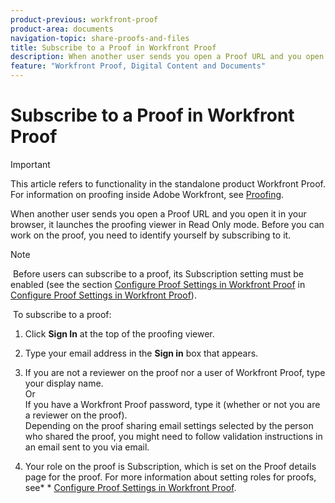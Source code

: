 ```yaml
---
product-previous: workfront-proof
product-area: documents
navigation-topic: share-proofs-and-files
title: Subscribe to a Proof in Workfront Proof
description: When another user sends you open a Proof URL and you open it in your browser, it launches the proofing viewer in Read Only mode. Before you can work on the proof, you need to identify yourself by subscribing to it.
feature: "Workfront Proof, Digital Content and Documents"
---
```


# Subscribe to a Proof in Workfront Proof

>[!IMPORTANT]
>
>This article refers to functionality in the standalone product Workfront Proof. For information on proofing inside Adobe Workfront, see [Proofing](../../../review-and-approve-work/proofing/proofing.md).

When another user sends you open a Proof URL and you open it in your browser, it launches the proofing viewer in Read Only mode. Before you can work on the proof, you need to identify yourself by subscribing to it.

>[!NOTE]
>
>&nbsp;Before users can subscribe to a proof, its Subscription setting must be enabled (see the section [Configure Proof Settings in Workfront Proof](../../../workfront-proof/wp-work-proofsfiles/manage-your-work/configure-proof-settings.md) in&nbsp; [Configure Proof Settings in Workfront Proof](../../../workfront-proof/wp-work-proofsfiles/manage-your-work/configure-proof-settings.md)).

&nbsp;To subscribe to a proof:

1. Click&nbsp;**Sign In**&nbsp;at the top of the proofing viewer.&nbsp;
1. Type your email address in the **Sign in** box that appears.
1. If you are not a reviewer on the proof nor a user of Workfront Proof, type your display name.   
   Or  
   If you have a Workfront Proof password, type it (whether or not you are a reviewer on the proof).   
   Depending on the proof sharing email settings selected by the person who shared the proof, you might need to follow validation instructions in an email sent to you via email. 

1. Your role on the proof is Subscription, which is set on the Proof details page for the proof. For more information about setting roles for proofs, see*&nbsp;* [Configure Proof Settings in Workfront Proof](../../../workfront-proof/wp-work-proofsfiles/manage-your-work/configure-proof-settings.md).

